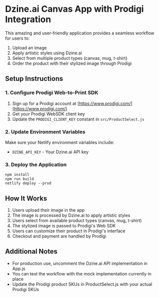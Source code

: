 # Dzine.ai Canvas App with Prodigi Integration

This amazing and user-friendly application provides a seamless workflow for users to:
1. Upload an image
2. Apply artistic styles using Dzine.ai
3. Select from multiple product types (canvas, mug, t-shirt)
4. Order the product with their stylized image through Prodigi

## Setup Instructions

### 1. Configure Prodigi Web-to-Print SDK

1. Sign up for a Prodigi account at [https://www.prodigi.com/](https://www.prodigi.com/)
2. Get your Prodigi WebSDK client key
3. Update the `PRODIGI_CLIENT_KEY` constant in `src/ProductSelect.js`

### 2. Update Environment Variables

Make sure your Netlify environment variables include:
- `DZINE_API_KEY` - Your Dzine.ai API key

### 3. Deploy the Application

```
npm install
npm run build
netlify deploy --prod
```

## How It Works

1. Users upload their image in the app
2. The image is processed by Dzine.ai to apply artistic styles
3. Users select from available product types (canvas, mug, t-shirt)
4. The stylized image is passed to Prodigi's Web SDK
5. Users can customize their product in Prodigi's interface
6. Checkout and payment are handled by Prodigi

## Additional Notes

- For production use, uncomment the Dzine.ai API implementation in App.js
- You can test the workflow with the mock implementation currently in place
- Update the Prodigi product SKUs in ProductSelect.js with your actual Prodigi SKUs